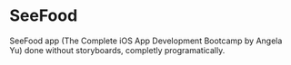 # SeeFood

SeeFood app (The Complete iOS App Development Bootcamp by Angela Yu) done without storyboards, completly programatically.

